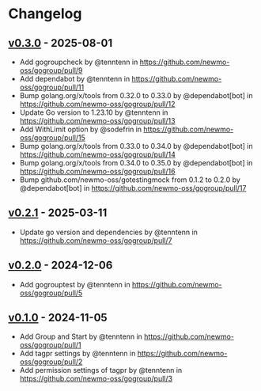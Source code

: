# Changelog

## [v0.3.0](https://github.com/newmo-oss/gogroup/compare/v0.2.1...v0.3.0) - 2025-08-01
- Add gogroupcheck by @tenntenn in https://github.com/newmo-oss/gogroup/pull/9
- Add dependabot by @tenntenn in https://github.com/newmo-oss/gogroup/pull/11
- Bump golang.org/x/tools from 0.32.0 to 0.33.0 by @dependabot[bot] in https://github.com/newmo-oss/gogroup/pull/12
- Update Go version to 1.23.10 by @tenntenn in https://github.com/newmo-oss/gogroup/pull/13
- Add WithLimit option by @sodefrin in https://github.com/newmo-oss/gogroup/pull/15
- Bump golang.org/x/tools from 0.33.0 to 0.34.0 by @dependabot[bot] in https://github.com/newmo-oss/gogroup/pull/14
- Bump golang.org/x/tools from 0.34.0 to 0.35.0 by @dependabot[bot] in https://github.com/newmo-oss/gogroup/pull/16
- Bump github.com/newmo-oss/gotestingmock from 0.1.2 to 0.2.0 by @dependabot[bot] in https://github.com/newmo-oss/gogroup/pull/17

## [v0.2.1](https://github.com/newmo-oss/gogroup/compare/v0.2.0...v0.2.1) - 2025-03-11
- Update go version and dependencies by @tenntenn in https://github.com/newmo-oss/gogroup/pull/7

## [v0.2.0](https://github.com/newmo-oss/gogroup/compare/v0.1.0...v0.2.0) - 2024-12-06
- Add gogrouptest by @tenntenn in https://github.com/newmo-oss/gogroup/pull/5

## [v0.1.0](https://github.com/newmo-oss/gogroup/commits/v0.1.0) - 2024-11-05
- Add Group and Start by @tenntenn in https://github.com/newmo-oss/gogroup/pull/1
- Add tagpr settings by @tenntenn in https://github.com/newmo-oss/gogroup/pull/2
- Add permission settings of tagpr by @tenntenn in https://github.com/newmo-oss/gogroup/pull/3
